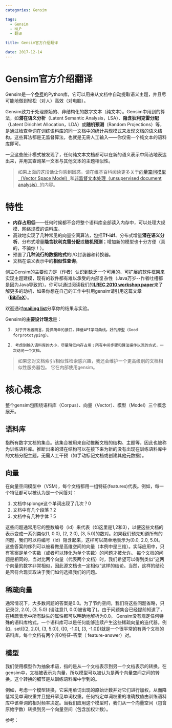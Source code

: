 ```yaml
---
categories: Gensim

tags: 
  - Gensim
  - NLP
  - 翻译

title: Gensim官方介绍翻译

date: 2017-12-14
---
```

# Gensim官方介绍翻译

Gensim是一个[免费](http://radimrehurek.com/gensim/intro.html#availability)的Python库，它可以用来从文档中自动提取语义主题，并且尽可能地做到轻松（对人）高效（对电脑）。

Gensim致力于处理原始的、非结构化的数字文本（纯文本）。Gensim中用到的算法，如**潜在语义分析**（Latent Semantic Analysis，LSA）、**隐含狄利克雷分配**（Latent Dirichlet Allocation，LDA）或**随机预测**（Random Projections）等，是通过检查单词在训练语料库的同一文档中的统计共现模式来发现文档的语义结构。这些算法都是无监督算法，也就是无需人工输入——你仅需一个纯文本的语料库即可。

一旦这些统计模式被发现了，任何纯文本文档都可以在新的语义表示中简洁地表达出来，并用其查询某一文本与其他文本的主题相似性。

> 如果上面的这段话让你感到困惑，请在维基百科阅读更多关于[向量空间模型（](http://en.wikipedia.org/wiki/Vector_space_model)[Vector Space Model](http://en.wikipedia.org/wiki/Vector_space_model)[）](http://en.wikipedia.org/wiki/Vector_space_model)和[非监督文本处理（](http://en.wikipedia.org/wiki/Latent_semantic_indexing)[unsupervised document analysis](http://en.wikipedia.org/wiki/Latent_semantic_indexing)[）](http://en.wikipedia.org/wiki/Latent_semantic_indexing)的内容。

# 特性

- **内存占用低**——任何时候都不会将整个语料库全部读入内存中，可以处理大规模、网络规模的语料库。
- 高效地实现了几种常见的向量空间算法，包括**Tf-idf**、分布式增量**潜在语义分析**、分布式增量**隐含狄利克雷分配**或**随机预测**；增加新的模型也十分方便（真的，不骗你！）。
- 预置了**几种流行的数据格式**的I/O封装器和转换器。
- 文档在语义表示中的**相似性查询**。

创立Gensim的主要动力是（作者）认识到缺乏一个可用的、可扩展的软件框架来实现主题建模，现有的软件都有难以承受的内部复杂性（Java万岁--作者吐槽都是因为Java导致的）。你可以通过阅读我们的[**LREC 2010 workshop paper**](http://radimrehurek.com/gensim/lrec2010_final.pdf)来了解更多的动机，如果你想在自己的工作中引用gensim请引用这篇文章（[**BibTeX**](http://radimrehurek.com/gensim/bibtex_gensim.bib)）。

欢迎通过[**mailing list**](https://groups.google.com/group/gensim)分享你的结果与实验。

Gensim的**主要设计理念**是：

1.      对于开发者而言，提供简单的接口，降低API学习曲线。好的原型（Good forprototyping）。
2.      考虑到输入语料库的大小，尽量降低内存占用；所有中间步骤和算法操作以流的方式，一次访问一个文档。

> 如果您对文档索引/相似性检索感兴趣，我还会维护一个更高级别的文档相似性服务器包。 它在内部使用gensim。

# 核心概念

整个gensim包围绕语料库（Corpus）、向量（Vector）、模型（Model）三个概念展开。

## 语料库

指所有数字文档的集合。该集合被用来自动推断文档的结构、主题等，因此也被称为训练语料库。推断出来的潜在结构可以在接下来为新的没有出现在训练语料库中的文档分配主题，无需人工干预（如手动标记文档或创建其他元数据）。

## 向量

在向量空间模型中（VSM），每个文档都用一组特征(features)代表。例如，每一个特征都可以被认为是一个问答对：

1. 文档中splonge这个单词出现了几次？0
2. 文档中有几个段落？2
3. 文档中有几种字体？5

这些问题通常用它的整数编号（id）来代表（如这里是1,2和3），以便这些文档的表示变成一系列类似(1, 0.0), (2, 2.0), (3, 5.0)的数对。如果我们预先知道所有的问题，我们可以将编号（id）隐含起来，这样可以简单地表示为(0.0, 2.0, 5.0)。这些答案的序列可以被看做是高维空间的向量（本例中是三维）。实际应用中，只有答案是单个实数（或者可以转化为单个实数）的问题才被允许。
每个文档的问题是相同的，当对比两个向量（代表两个文档）时，我们希望可以得到类似“这两个向量的数字非常相似，因此源文档也一定相似”这样的结论。当然，这样的结论是否符合现实取决于我们如何选择我们的问题。

## 稀疏向量

通常情况下，大多数问题的答案是0.0。为了节约空间，我们将这些问题省略，只记录(2, 2.0), (3, 5.0) (请注意(1, 0.0)被省略了)。由于问题集合已经提前知道了，在稀疏表示中所有缺失的属性都可以明确地解析为0.0。
Gensim没有规定任何特殊的语料库格式，一个语料库可以是任何能够连续产生这些稀疏向量的迭代器。例如，set([(2, 2.0), (3, 5.0)], ([0, -1.0], [3, -1.0]))就是一个很平常的有两个文档的语料库，每个文档有两个非0特征-答案（ feature-answer）对。

## 模型

我们使用模型作为抽象术语，指的是从一个文档表示到另一个文档表示的转换。在gensim中，文档被表示为向量，所以模型可以被认为是两个向量空间之间的转换。这个转换的细节是从训练语料库中学到的。

例如，考虑一个模型转换，它采用单词出现的原始计数并对它们进行加权，从而降低常见单词权重并且提升罕见单词权重。任何特定单词权重的准确数值由训练语料库中该单词的相对频率决定。当我们应用这个模型时，我们从一个向量空间（包含原始字数）转换到另一个向量空间（包含加权计数）。


参考：

[1]: http://blog.csdn.net/questionfish/article/details/46715795	"Gensim官方介绍翻译"



